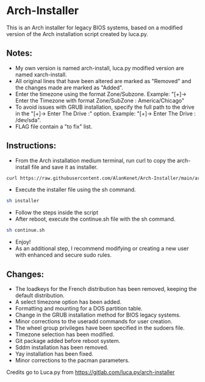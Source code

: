 # Arch-Installer

This is an Arch installer for legacy BIOS systems, based on a modified version of the Arch installation script created by luca.py.

## Notes:

* My own version is named arch-install, luca.py modified version are named xarch-install.
* All original lines that have been altered are marked as "Removed" and the changes made are marked as "Added".
* Enter the timezone using the format Zone/Subzone. Example: "[+]→ Enter the Timezone with format Zone/SubZone : America/Chicago"
* To avoid issues with GRUB installation, specify the full path to the drive in the "[+]→ Enter The Drive :" option. Example: "[+]→ Enter The Drive : /dev/sda".
* FLAG file contain a "to fix" list.

## Instructions:

* From the Arch installation medium terminal, run curl to copy the arch-install file and save it as installer.
```Bash
curl https://raw.githubusercontent.com/AlanKenet/Arch-Installer/main/arch-install > installer
```
* Execute the installer file using the sh command.
```Bash
sh installer
```
* Follow the steps inside the script
* After reboot, execute the continue.sh file with the sh command.
```Bash
sh continue.sh
```
* Enjoy!
* As an additional step, I recommend modifying or creating a new user with enhanced and secure sudo rules.

## Changes:

* The loadkeys for the French distribution has been removed, keeping the default distribution.
* A select timezone option has been added.
* Formatting and mounting for a DOS partition table.
* Change in the GRUB installation method for BIOS legacy systems.
* Minor corrections to the useradd commands for user creation.
* The wheel group privileges have been specified in the sudoers file.
* Timezone selection has been modified.
* Git package added before reboot system.
* Sddm installation has been removed.
* Yay installation has been fixed.
* Minor corrections to the pacman parameters.

Credits go to Luca.py from https://gitlab.com/luca.py/arch-installer
